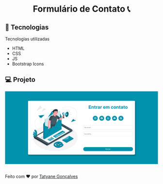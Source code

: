 <h1 align='center'> Formulário de Contato 📞</h1>

## 🚀 Tecnologias
<span align='center'>  Tecnologias utilizadas<span>

- HTML
- CSS
- JS
- Bootstrap Icons

##

## 💻 Projeto 

<img src='img/preview.png'>

## 

Feito com ❤️ por [Tatyane Gonçalves](https://github.com/tatyanepgoncalves)

